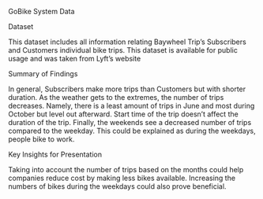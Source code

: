 GoBike System Data

Dataset

This dataset includes all information relating Baywheel Trip’s Subscribers and Customers individual bike trips. This dataset is available for public usage and was taken from Lyft’s website

Summary of Findings

In general, Subscribers make more trips than Customers but with shorter duration. As the weather gets to the extremes, the number of trips decreases. Namely, there is a least amount of trips in June and most during October but level out afterward. Start time of the trip doesn’t affect the duration of the trip. Finally, the weekends see a decreased number of trips compared to the weekday. This could be explained as during the weekdays, people bike to work. 

Key Insights for Presentation

Taking into account the number of trips based on the months could help companies reduce cost by making less bikes available. Increasing the numbers of bikes during the weekdays could also prove beneficial.